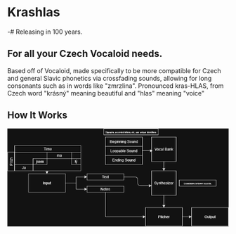 # Krashlas
-# Releasing in 100 years.
## For all your Czech Vocaloid needs. 
Based off of Vocaloid, made specifically to be more compatible for Czech and general Slavic phonetics via crossfading sounds, allowing for long consonants such as in words like "zmrzlina". 
Pronounced kras-HLAS, from Czech word "krásný" meaning beautiful and "hlas" meaning "voice"

## How It Works
![Alt text](krashlas.png)
